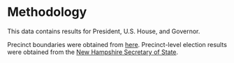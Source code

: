 # Methodology

This data contains results for President, U.S. House, and Governor.

Precinct boundaries were obtained from [here](https://new-hampshire-geodata-portal-1-nhgranit.hub.arcgis.com/datasets/NHGRANIT::new-hampshire-political-districts-voting-wards/about). Precinct-level election results were obtained from the [New Hampshire Secretary of State](https://www.sos.nh.gov/2024-general-election-results).